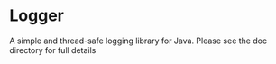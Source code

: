 # Logger
A simple and thread-safe logging library for Java. Please see the doc directory for full details
